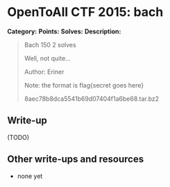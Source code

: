 # OpenToAll CTF 2015: bach

**Category:** 
**Points:** 
**Solves:** 
**Description:** 

> Bach
> 150
> 2 solves
> 
> Well, not quite...
> 
> Author: Eriner
> 
> Note: the format is flag{secret goes here}
> 
> 8aec78b8dca5541b69d07404f1a6be68.tar.bz2

## Write-up

(TODO)

## Other write-ups and resources

* none yet